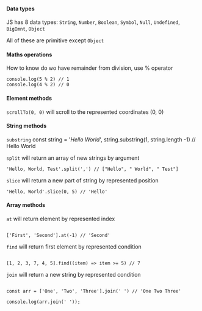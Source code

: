 #### Data types

JS has 8 data types: `String`, `Number`, `Boolean`, `Symbol`, `Null`, `Undefined`, `BigImnt`, `Object`

All of these are primitive except `Object`

#### Maths operations

How to know do wo have remainder from division, use % operator

```
console.log(5 % 2) // 1
console.log(4 % 2) // 0
```

#### Element methods

`scrollTo(0, 0)` will scroll to the represented coordinates (0, 0)

#### String methods

`substring` const string = '_Hello World_', string.substring(1, string.length -1) // Hello World

`split` will return an array of new strings by argument

```
'Hello, World, Test'.split(',') // ["Hello", " World", " Test"]
```

`slice` will return a new part of string by represented position

```
'Hello, World'.slice(0, 5) // 'Hello'
```

#### Array methods

`at` will return element by represented index

```

['First', 'Second'].at(-1) // 'Second'

```

`find` will return first element by represented condition

```

[1, 2, 3, 7, 4, 5].find((item) => item >= 5) // 7

```

`join` will return a new string by represented condition

```

const arr = ['One', 'Two', 'Three'].join(' ') // 'One Two Three'

console.log(arr.join(' '));

```